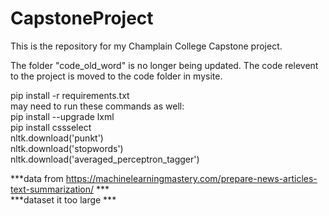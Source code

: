 # CapstoneProject

This is the repository for my Champlain College Capstone project.

The folder "code_old_word" is no longer being updated. The code relevent to
the project is moved to the code folder in mysite.

pip install -r requirements.txt <br />
may need to run these commands as well: <br />
  pip install --upgrade lxml <br />
  pip install cssselect <br />
  nltk.download('punkt') <br />
  nltk.download('stopwords') <br />
  nltk.download('averaged_perceptron_tagger') <br />


***data from https://machinelearningmastery.com/prepare-news-articles-text-summarization/ *** <br />
***dataset it too large ***
